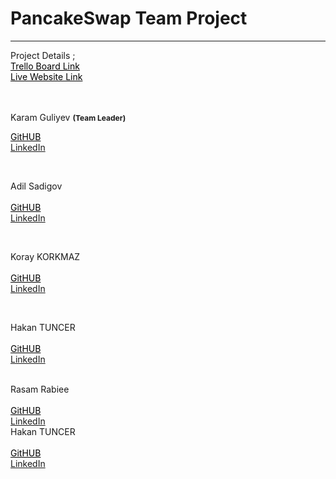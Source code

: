 # PancakeSwap Team Project

<hr>
Project Details ;
<br>
<a style="color:black; text-decoration:underline;" href="https://trello.com/b/jawsCD8u/pancakeswap-develhope">Trello Board Link</a>
<br>
<a style="color:black; text-decoration:underline;" href="https://karamguliyev.github.io/DevelhopePancakeSwap/">Live Website Link</a>
<br>
<br>
<br>

Karam Guliyev <b style="font-size:12px">(Team Leader)</b>

<a style="color:black; text-decoration:underline;" href="https://github.com/KaramGuliyev/">GitHUB</a>
<br>
<a href="https://linkedin.com/in/karamguliyev" target="_blank">LinkedIn</a>
<br>

<br>

Adil Sadigov
<br>
<br>
<a style="color:black; text-decoration:underline;" href="https://github.com/AdilSadigov/">GitHUB</a>
<br>
<a href="https://www.linkedin.com/in/adilsadigov/" target="_blank">LinkedIn</a>

<br>

Koray KORKMAZ
<br>
<br>
<a style="color:black; text-decoration:underline;" href="https://github.com/kry23">GitHUB</a>
<br>
<a href="https://www.linkedin.com/in/koray-korkmaz-7a4b62180/" target="_blank">LinkedIn</a>

<br>

Hakan TUNCER
<br>
<br>
<a style="color:black; text-decoration:underline;" href="https://github.com/hakantuncer">GitHUB</a>
<br>
<a href="https://www.linkedin.com/in/hakan-tuncer-402436179/" target="_blank">LinkedIn</a>

<br>
Rasam Rabiee
<br>
<br>
<a style="color:black; text-decoration:underline;" href="https://github.com/cyberRasam">GitHUB</a>
<br>
<a href="www.linkedin.com/in/rasam-rabiee" target="_blank">LinkedIn</a>

<br>
Hakan TUNCER
<br>
<br>
<a style="color:black; text-decoration:underline;" href="https://github.com/hakantuncer">GitHUB</a>
<br>
<a href="https://www.linkedin.com/in/hakan-tuncer-402436179/" target="_blank">LinkedIn</a>

<br>
